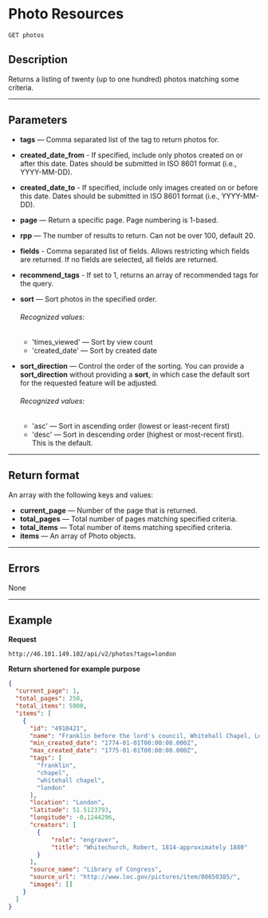 # Photo Resources

    GET photos

## Description
Returns a listing of twenty (up to one hundred) photos matching some criteria.
***

## Parameters

- **tags** — Comma separated list of the tag to return photos for.
- **created_date_from** - If specified, include only photos created on or after this date. Dates should be submitted in ISO 8601 format (i.e., YYYY-MM-DD).
- **created_date_to** - If specified, include only images created on or before this date. Dates should be submitted in ISO 8601 format (i.e., YYYY-MM-DD).
- **page** — Return a specific page. Page numbering is 1-based.
- **rpp** — The number of results to return. Can not be over 100, default 20.
- **fields** - Comma separated list of fields. Allows restricting which fields are returned. If no fields are selected, all fields are returned.	
- **recommend_tags** - If set to 1, returns an array of recommended tags for the query.
- **sort** — Sort photos in the specified order. 
    ###### Recognized values:
    - 'times_viewed' — Sort by view count
    - 'created_date' — Sort by created date

- **sort_direction** — Control the order of the sorting.  You can provide a **sort_direction** without providing a **sort**, in which case the default sort for the requested feature will be adjusted.
    ###### Recognized values:
    - 'asc' — Sort in ascending order (lowest or least-recent first)
    - 'desc' — Sort in descending order (highest or most-recent first).  This is the default.


***

## Return format
An array with the following keys and values:

- **current_page** — Number of the page that is returned.
- **total_pages** — Total number of pages matching specified criteria.
- **total_items** — Total number of items matching specified criteria.
- **items** — An array of Photo objects.

***

## Errors

None
***

## Example
**Request**

    http://46.101.149.102/api/v2/photos?tags=london

**Return** __shortened for example purpose__
``` json
{
  "current_page": 1,
  "total_pages": 250,
  "total_items": 5000,
  "items": [
    {
      "id": "4910421",
      "name": "Franklin before the lord's council, Whitehall Chapel, London, 1774",
      "min_created_date": "1774-01-01T00:00:00.000Z",
      "max_created_date": "1775-01-01T00:00:00.000Z",
      "tags": [
        "franklin",
        "chapel",
        "whitehall chapel",
        "london"
      ],
      "location": "London",
      "latitude": 51.5123793,
      "longitude": -0.1244296,
      "creators": [
        {
            "role": "engraver",
            "title": "Whitechurch, Robert, 1814-approximately 1880"
        }
      ],
      "source_name": "Library of Congress",
      "source_url": "http://www.loc.gov/pictures/item/00650385/",
      "images": []
    }
  ]
}
```
